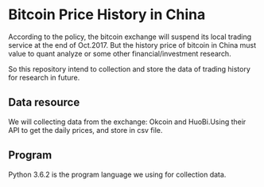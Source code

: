 # Bitcoin Price History in China
According to the policy, the bitcoin exchange will suspend its local trading service at the end of Oct.2017.
But the history price of bitcoin in China must value to quant analyze or some other financial/investment research.  

So this repository intend to collection and store the data of trading history for research in future.  

## Data resource
We will collecting data from the exchange: Okcoin and HuoBi.Using their API to get 
the daily prices, and store in csv file.  

## Program
Python 3.6.2 is the program language we using for collection data.  


